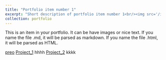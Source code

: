 ```yaml
---
title: "Portfolio item number 1"
excerpt: "Short description of portfolio item number 1<br/><img src='/images/500x300.png'>"
collection: portfolio
---
```


This is an item in your portfolio. It can be have images or nice text. If you name the file .md, it will be parsed as markdown. If you name the file .html, it will be parsed as HTML. 

[preo](_projects/_data_science/project_1.md)
[Project_1](/_projects/_data_science/project_1)
hhhh
[Project_2](_projects/_data_science/project_1.md)
kkkk
